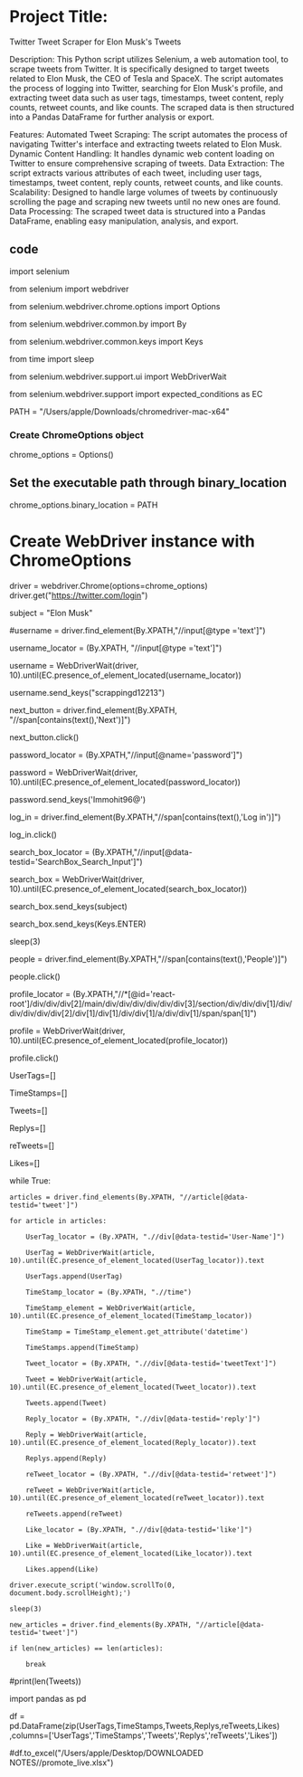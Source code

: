 # Project Title:
Twitter Tweet Scraper for Elon Musk's Tweets

Description:
This Python script utilizes Selenium, a web automation tool, to scrape tweets from Twitter. It is specifically designed to target tweets related to Elon Musk, the CEO of Tesla and SpaceX. The script automates the process of logging into Twitter, searching for Elon Musk's profile, and extracting tweet data such as user tags, timestamps, tweet content, reply counts, retweet counts, and like counts. The scraped data is then structured into a Pandas DataFrame for further analysis or export.

Features:
Automated Tweet Scraping: The script automates the process of navigating Twitter's interface and extracting tweets related to Elon Musk.
Dynamic Content Handling: It handles dynamic web content loading on Twitter to ensure comprehensive scraping of tweets.
Data Extraction: The script extracts various attributes of each tweet, including user tags, timestamps, tweet content, reply counts, retweet counts, and like counts.
Scalability: Designed to handle large volumes of tweets by continuously scrolling the page and scraping new tweets until no new ones are found.
Data Processing: The scraped tweet data is structured into a Pandas DataFrame, enabling easy manipulation, analysis, and export.








## code

import selenium

from selenium import webdriver

from selenium.webdriver.chrome.options import Options

from selenium.webdriver.common.by import By

from selenium.webdriver.common.keys import Keys

from time import sleep

from selenium.webdriver.support.ui import WebDriverWait

from selenium.webdriver.support import expected_conditions as EC


PATH = "/Users/apple/Downloads/chromedriver-mac-x64"

### Create ChromeOptions object
chrome_options = Options()

## Set the executable path through binary_location 
chrome_options.binary_location = PATH

# Create WebDriver instance with ChromeOptions
driver = webdriver.Chrome(options=chrome_options)
driver.get("https://twitter.com/login")

subject = "Elon Musk"



#username = driver.find_element(By.XPATH,"//input[@type ='text']")

username_locator = (By.XPATH, "//input[@type ='text']")

username = WebDriverWait(driver, 10).until(EC.presence_of_element_located(username_locator))

username.send_keys("scrappingd12213")

next_button = driver.find_element(By.XPATH, "//span[contains(text(),'Next')]")

next_button.click()


password_locator = (By.XPATH,"//input[@name='password']")

password = WebDriverWait(driver, 10).until(EC.presence_of_element_located(password_locator))

password.send_keys('Immohit96@')

log_in = driver.find_element(By.XPATH,"//span[contains(text(),'Log in')]")

log_in.click()

search_box_locator = (By.XPATH,"//input[@data-testid='SearchBox_Search_Input']")

search_box = WebDriverWait(driver, 10).until(EC.presence_of_element_located(search_box_locator))

search_box.send_keys(subject)

search_box.send_keys(Keys.ENTER)

sleep(3)

people = driver.find_element(By.XPATH,"//span[contains(text(),'People')]")

people.click()

profile_locator = (By.XPATH,"//*[@id='react-root']/div/div/div[2]/main/div/div/div/div/div/div[3]/section/div/div/div[1]/div/div/div/div/div[2]/div[1]/div[1]/div/div[1]/a/div/div[1]/span/span[1]")

profile = WebDriverWait(driver, 10).until(EC.presence_of_element_located(profile_locator))

profile.click()


UserTags=[]

TimeStamps=[]

Tweets=[]

Replys=[]

reTweets=[]

Likes=[]


while True:

    articles = driver.find_elements(By.XPATH, "//article[@data-testid='tweet']")
    
    for article in articles:
    
        UserTag_locator = (By.XPATH, ".//div[@data-testid='User-Name']")
        
        UserTag = WebDriverWait(article, 10).until(EC.presence_of_element_located(UserTag_locator)).text
        
        UserTags.append(UserTag)

        TimeStamp_locator = (By.XPATH, ".//time")
        
        TimeStamp_element = WebDriverWait(article, 10).until(EC.presence_of_element_located(TimeStamp_locator))
        
        TimeStamp = TimeStamp_element.get_attribute('datetime')
        
        TimeStamps.append(TimeStamp)

        Tweet_locator = (By.XPATH, ".//div[@data-testid='tweetText']")
        
        Tweet = WebDriverWait(article, 10).until(EC.presence_of_element_located(Tweet_locator)).text
        
        Tweets.append(Tweet)

        Reply_locator = (By.XPATH, ".//div[@data-testid='reply']")
        
        Reply = WebDriverWait(article, 10).until(EC.presence_of_element_located(Reply_locator)).text
        
        Replys.append(Reply)

        reTweet_locator = (By.XPATH, ".//div[@data-testid='retweet']")
        
        reTweet = WebDriverWait(article, 10).until(EC.presence_of_element_located(reTweet_locator)).text
        
        reTweets.append(reTweet)

        Like_locator = (By.XPATH, ".//div[@data-testid='like']")
        
        Like = WebDriverWait(article, 10).until(EC.presence_of_element_located(Like_locator)).text
        
        Likes.append(Like)

    driver.execute_script('window.scrollTo(0, document.body.scrollHeight);')
    
    sleep(3)
    
    new_articles = driver.find_elements(By.XPATH, "//article[@data-testid='tweet']")
    
    if len(new_articles) == len(articles):
    
        break
        
        
#print(len(Tweets))
        
import pandas as pd

    
df = pd.DataFrame(zip(UserTags,TimeStamps,Tweets,Replys,reTweets,Likes) 
                  ,columns=['UserTags','TimeStamps','Tweets','Replys','reTweets','Likes'])

    
#df.to_excel("/Users/apple/Desktop/DOWNLOADED NOTES//promote_live.xlsx")
